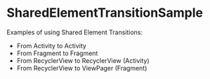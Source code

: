 # SharedElementTransitionSample

Examples of using Shared Element Transitions:
* From Activity to Activity
* From Fragment to Fragment
* From RecyclerView to RecyclerView (Activity)
* From RecyclerView to ViewPager (Fragment)
